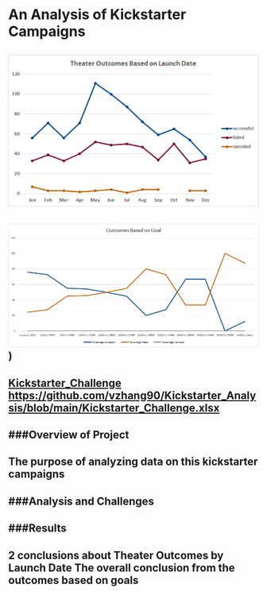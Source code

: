 # An Analysis of Kickstarter Campaigns
![Theater_Outcomes_vs_Launch](https://github.com/vzhang90/Kickstarter_Analysis/blob/main/Theater_Outcomes_vs_Launch.png)
---
![Outcomes_vs_Goals](https://github.com/vzhang90/Kickstarter_Analysis/blob/main/Outcomes_vs_Goals.png))
---
[Kickstarter_Challenge](path/to/Kickstarter_Challenge.xlxs)
https://github.com/vzhang90/Kickstarter_Analysis/blob/main/Kickstarter_Challenge.xlsx
---
###Overview of Project
---
The purpose of analyzing data on this kickstarter campaigns
---
###Analysis and Challenges
---
###Results
---
2 conclusions about Theater Outcomes by Launch Date
The overall conclusion from the outcomes based on goals 
---

